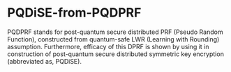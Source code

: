 # PQDiSE-from-PQDPRF
PQDPRF stands for post-quantum secure distributed PRF (Pseudo Random Function), constructed from quantum-safe LWR (Learning with Rounding) assumption. Furthermore, efficacy of this DPRF is shown by using it in construction of post-quantum secure distributed symmetric key encryption (abbreviated as, PQDiSE).
